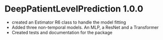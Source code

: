 DeepPatientLevelPrediction 1.0.0
==========================

- created an Estimator R6 class to handle the model fitting
- Added three non-temporal models. An MLP, a ResNet and a Transformer
- Created tests and documentation for the package
